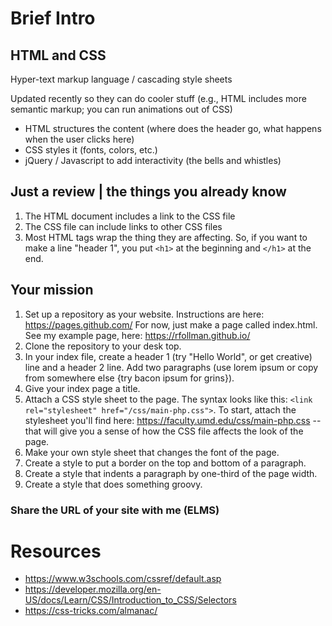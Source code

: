 # Brief Intro
## HTML and CSS
Hyper-text markup language / cascading style sheets

Updated recently so they can do cooler stuff (e.g., HTML includes more semantic markup; you can run animations out of CSS)

- HTML structures the content (where does the header go, what happens when the user clicks here)
- CSS styles it (fonts, colors, etc.)
- jQuery / Javascript to add interactivity (the bells and whistles)

## Just a review | the things you already know
1. The HTML document includes a link to the CSS file
1. The CSS file can include links to other CSS files 
1. Most HTML tags wrap the thing they are affecting. So, if you want to make a line "header 1", you put `<h1>` at the beginning and `</h1>` at the end. 
## Your mission 
1. Set up a repository as your website. Instructions are here: https://pages.github.com/ For now, just make a page called index.html. See my example page, here: https://rfollman.github.io/
1. Clone the repository to your desk top.
1. In your index file, create a header 1 (try "Hello World", or get creative) line and a header 2 line. Add two paragraphs (use lorem ipsum or copy from somewhere else {try bacon ipsum for grins}). 
1. Give your index page a title.
1. Attach a CSS style sheet to the page. The syntax looks like this: `<link rel="stylesheet" href="/css/main-php.css">`. To start, attach the stylesheet you'll find here: https://faculty.umd.edu/css/main-php.css -- that will give you a sense of how the CSS file affects the look of the page. 
1. Make your own style sheet that changes the font of the page. 
1. Create a style to put a border on the top and bottom of a paragraph. 
1. Create a style that indents a paragraph by one-third of the page width.
1. Create a style that does something groovy. 
### Share the URL of your site with me (ELMS)
# Resources
- https://www.w3schools.com/cssref/default.asp
- https://developer.mozilla.org/en-US/docs/Learn/CSS/Introduction_to_CSS/Selectors
- https://css-tricks.com/almanac/
